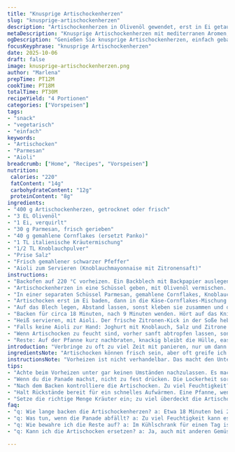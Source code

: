 ```yaml
---
title: "Knusprige Artischockenherzen"
slug: "knusprige-artischockenherzen"
description: "Artischockenherzen in Olivenöl gewendet, erst in Ei getaucht, dann in einer knusprigen Parmesan-Panko-Hülle, gebacken bis goldbraun mit italienischer Kräuternote und Knoblauch. Leicht angepasst: Statt Panko gemahlene Cornflakes für Knusperextra, Parmesan leicht reduziert, Zeit minimal variiert. Serviert mit selbstgemachter Aioli, die mit Zitronensaft eine frische Schärfe bringt. Die Zubereitung zeigt, wie wichtig visuelle und haptische Signale sind, um den perfekten Biss und die aromatische Balance hinzubekommen. Ein schneller Snack oder Beilage, die zeigt, wie aus simplen Zutaten richtig viel Geschmack herauskommt. Ideal, wenn man auf fettarme Panaden achtet oder Reste clever verwertet. Das Backen bringt den intensiven, leicht nussigen Geschmack der Artischocken und den Crunch der Panade spielerisch zusammen."
metaDescription: "Knusprige Artischockenherzen mit mediterranen Aromen, perfekt als Snack oder Beilage, schnell zubereitet und aromatisch."
ogDescription: "Genießen Sie knusprige Artischockenherzen, einfach gebacken mit knuspriger Panade und frischer Aioli. Ein schneller Snack für große Aromen."
focusKeyphrase: "knusprige Artischockenherzen"
date: 2025-10-06
draft: false
image: knusprige-artischockenherzen.png
author: "Marlena"
prepTime: PT12M
cookTime: PT18M
totalTime: PT30M
recipeYield: "4 Portionen"
categories: ["Vorspeisen"]
tags:
- "snack"
- "vegetarisch"
- "einfach"
keywords:
- "Artischocken"
- "Parmesan"
- "Aioli"
breadcrumb: ["Home", "Recipes", "Vorspeisen"]
nutrition: 
 calories: "220"
 fatContent: "14g"
 carbohydrateContent: "12g"
 proteinContent: "8g"
ingredients:
- "400 g Artischockenherzen, getrocknet oder frisch"
- "3 EL Olivenöl"
- "1 Ei, verquirlt"
- "30 g Parmesan, frisch gerieben"
- "40 g gemahlene Cornflakes (ersetzt Panko)"
- "1 TL italienische Kräutermischung"
- "1/2 TL Knoblauchpulver"
- "Prise Salz"
- "Frisch gemahlener schwarzer Pfeffer"
- "Aioli zum Servieren (Knoblauchmayonnaise mit Zitronensaft)"
instructions:
- "Backofen auf 220 °C vorheizen. Ein Backblech mit Backpapier auslegen oder mit wenig Öl besprühen; extrem wichtig, damit später nichts klebt und die Panade knackig bleibt."
- "Artischockenherzen in eine Schüssel geben, mit Olivenöl vermischen. Gute Verteilung, damit jeder Bissen später saftig bleibt und das Öl Geschmack trägt."
- "In einer separaten Schüssel Parmesan, gemahlene Cornflakes, Knoblauchpulver, Kräuter, Salz und Pfeffer zusammenmischen. Cornflakes ersetzen Panko für mehr Crunch; probiert das!"
- "Artischocken erst im Ei baden, dann in die Käse-Cornflakes-Mischung drücken. Nicht quetschen – die Panade soll locker sitzen, damit der Rand schön knuspert, aber innen noch die zarte Artischocke bleibt."
- "Auf das Blech legen, Abstand lassen, sonst kleben sie zusammen und die Kruste wird matschig. Fingerspitzengefühl, nicht zu eng."
- "Backen für circa 18 Minuten, nach 9 Minuten wenden. Hört auf das Knistern; wenn die Panade goldbraun wird und leicht knackt, ist es perfekt. Liebt keine trockenen Artischocken, also kontrollieren, da Hitze variiert."
- "Heiß servieren, mit Aioli. Der frische Zitronen-Kick in der Soße hebt das gesamte Gericht enorm an."
- "Falls keine Aioli zur Hand: Joghurt mit Knoblauch, Salz und Zitrone mischen, geht auch schnell und bringt Frische."
- "Wenn Artischocken zu feucht sind, vorher sanft abtropfen lassen, sonst löst sich Panade zu schnell. Ich habe das oft ignoriert – Fehler!"
- "Reste: Auf der Pfanne kurz nachbraten, knackig bleibt die Hülle, easy und schnell."
introduction: "Verbringe zu oft zu viel Zeit mit panieren, nur um dann eine pampige Konsistenz zu haben. Hier geht es anders – knusprig, aromatisch und mit minimalem Aufwand. Statt klassischem Panko nehme ich getrocknete Cornflakes, weil die mehr Biss liefern und oft im Kühlschrank rumliegen. Parmesan gibt Würze, Kräuter die mediterrane Tiefe, Knoblauchpulver den aromatischen Kick, der nicht zu dominant wird. Die Kunst ist, die Artischocken nicht auszutrocknen und die Panade eben nicht zu schwer zu machen. Backen, nicht frittieren, spart Fett und sorgt für diesen leicht getoasteten Duft und Klang in der Küche. Perfekt für schnelle Abende, wenn man nichts pappig Fettiges will, aber trotzdem Crunch und Geschmack braucht. Warum Aioli? Weils einfach der Klassiker ist, scharf und frisch, gegen die dezente Erde der Artischocken. Mein Tipp: Backofen immer schon vorheizen, das macht den Unterschied in der Textur. Und nicht zu fest drücken, sonst wird’s matschig statt knackig. Dieser Snack zeigt, dass man mit grundlegend einfachen Zutaten viel erreichen kann. Experimentierfreude beim Würzen bringt Überraschungen, und ein bisschen Zitronensaft im Öl macht auch Spaß."
ingredientsNote: "Artischocken können frisch sein, aber oft greife ich zu vorgekochten aus dem Glas oder der Dose – schnell, sauber, schmeckt super. Olivenöl möglichst nativ extra, gibt intensiven Geschmack. Ei sorgt für die Peel-Schicht an der Panade, bindet Käse und Cornflakes. Parmesan frisch reiben, nicht fertig gerieben aus dem Supermarkt verwenden, bringt mehr Aroma. Cornflakes sorgen für besondere Textur; wer keine hat, geht Panko oder Semmelbrösel, aber weniger spannend. Italienische Kräutermischung nicht zu stark dosieren, sonst verliert die Artischocke ihren Auftritt. Knoblauchpulver passt besser als frischer Knoblauch, weil er nicht verbrennt beim Backen. Salz und Pfeffer nach Geschmack; ich mische gern etwas mehr Pfeffer als normal für Schärfekick. Aioli ist nicht schwierig selber zu machen, reicht Zitronensaft, Knoblauch, Eigelb und Öl gemischt – man kann’s auch mit Joghurt leichter und schneller machen."
instructionsNote: "Vorheizen ist nicht verhandelbar. Das macht den Unterschied zwischen trockener oder zarter Artischocke innen und einer knackigen Kruste außen. Olivenöl vorab an den Artischocken bringt nicht nur Geschmack, sondern auch Unterstützung für die Panade zum Haften. Die Reihenfolge Ei dann Panade ist essentiell, sonst hält nichts. Wichtig: Panade nicht fest zusammendrücken – Luft zwischen den Krümeln macht die Knusprigkeit. Beim Backen halbe Zeit wenden, damit beide Seiten gleichmäßig braun werden, sonst eine Seite schwarz und andere blass. Knistern und Duft beim Backen sind die beste Indikatoren, wann’s fertig ist. Bei Resten kurz in der Pfanne aufwärmen, kratzt Textur auf, schmeckt wie frisch. Falls Panade abfällt, Wasser in Artischocken? Vorher kurz abtupfen! Kontrollieren, nicht einfach nach Zeit gehen. Aioli frisch dazureichen, Zitronenaroma bringt Frische zur Panade und macht das Gericht lebendig. Für noch mehr Kick, Chiliflocken untermischen."
tips:
- "Achte beim Vorheizen unter gar keinen Umständen nachzulassen. Es macht den entscheidenden Unterschied. Dunkel-goldbraun mit knuspriger Kruste ist das Ziel. Das Olivenöl vorab an den Artischocken muss gleichmäßig verteilt sein, sonst hält die Panade nicht. Ideale Temperatur ist wichtig für perfekte Textur."
- "Wenn du die Panade machst, nicht zu fest drücken. Die Lockerheit sorgt für Luft zwischen den Krümeln; das ist die Basis für die Knusprigkeit. Knacken beim Essen ist das Zeichen für den Erfolg. Wenn du keine Cornflakes hast, gehe auf Panko oder Semmelbrösel. Geht auch, aber weniger spannend."
- "Nach dem Backen kontrolliere die Artischocken. Zu viel Feuchtigkeit? Das löst die Panade. Vor dem Panieren sanft abtropfen. Wenn du Aioli machst, sieh zu, dass der Knoblauch nicht verbrennt; er sollte aromatisch bleiben. Alternativ Joghurt mischen für Frische ohne viel Aufwand."
- "Halt Rückstände bereit für ein schnelles Aufwärmen. Eine Pfanne, wenig Öl, kurz anbraten. Textur bleibt, und sie schmecken, als wären sie frisch gemacht. Resteverwertung ist wichtig für nachhaltiges Kochen und beste Aromen; auch gezielt mit Würzen spielen ist ja kein Fehler. Denke an frische Kräuter oder Chili für einen Kick."
- "Setze die richtige Menge Kräuter ein; zu viel überdeckt die Artischocke. Eine Prise Salz und Pfeffer für den Geschmack ist essenziell. Und: immer frisch mahlen. Unterschied ist zu spüren. Bei der Aioli etwas Zitronensaft. Das hebt den gesamten Geschmack in der Kombination."
faq:
- "q: Wie lange backen die Artischockenherzen? a: Etwa 18 Minuten bei 220 °C. Wenden nach 9 Minuten. Hört auf das Knistern und schaut auf die Farbe. Goldbraun ist das Zeichen; innen sollte es zart bleiben."
- "q: Was tun, wenn die Panade abfällt? a: Zu viel Feuchtigkeit kann es verursachen. Vor dem Panieren abtropfen, dann wird es besser. Wenn die Panade nicht hält, wenig Olivenöl an den Artischocken hilft auch."
- "q: Wie bewahre ich die Reste auf? a: Im Kühlschrank für einen Tag ist gut. Aufwärmen in der Pfanne macht sie knusprig. Geht auch für ein schnelles Mittagessen. Alternativ im Backofen warm halten."
- "q: Kann ich die Artischocken ersetzen? a: Ja, auch mit anderen Gemüsen wie Zucchini oder Auberginen. Die Zubereitung bleibt gleich. Geschmack verändert sich, aber die Technik ist wichtig für die Knusprigkeit."

---
```

